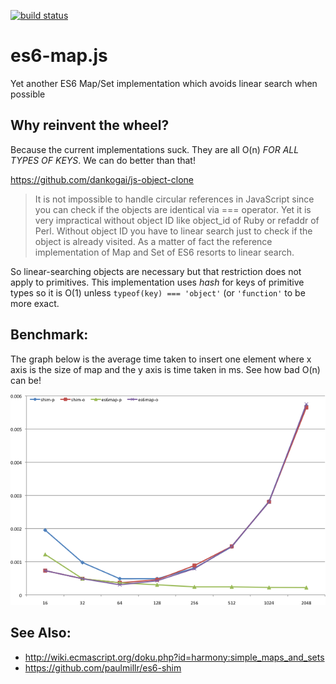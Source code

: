 [![build status](https://secure.travis-ci.org/dankogai/js-es6-map.png)](http://travis-ci.org/dankogai/js-es6-map)

es6-map.js
==========

Yet another ES6 Map/Set implementation which avoids linear search when possible

Why reinvent the wheel?
-----------------------

Because the current implementations suck.  They are all O(n) *FOR ALL TYPES OF KEYS*.  We can do better than that!

https://github.com/dankogai/js-object-clone
> It is not impossible to handle circular references in JavaScript since you can check if the objects are identical via === operator. Yet it is very impractical without object ID like object_id of Ruby or refaddr of Perl. Without object ID you have to linear search just to check if the object is already visited. As a matter of fact the reference implementation of Map and Set of ES6 resorts to linear search.

So linear-searching objects are necessary but that restriction does not apply to primitives.  This implementation uses _hash_ for keys of primitive types so it is O(1) unless `typeof(key) === 'object'` (or `'function'` to be more exact.

Benchmark:
---------

The graph below is the average time taken to insert one element where x axis is the size of map and the y axis is time taken in ms.  See how bad O(n) can be!

![](benchmark/benchmark.png)

See Also:
---------

+ http://wiki.ecmascript.org/doku.php?id=harmony:simple_maps_and_sets
+ https://github.com/paulmillr/es6-shim
